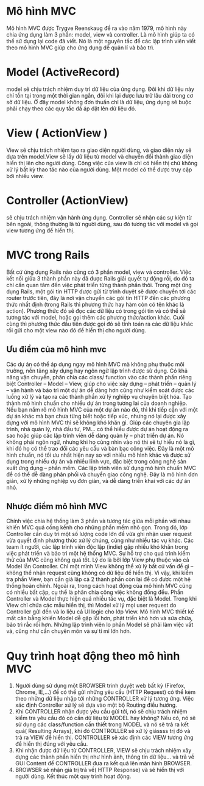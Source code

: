 # Mô hình MVC
Mô hình MVC được Trygve Reenskaug đề ra vào năm 1979, mô hình này chia ứng dụng làm 3 phần: model, view và controller. Là mô hình giúp ta có thể sử dụng lại code đã viết.
 Nó là một nguyên tắc để các lập trình viên viết theo mô hình MVC giúp cho ứng dụng dễ quản lí và bảo trì.
# Model   (ActiveRecord)
model sẽ chịu trách nhiệm duy trì dữ liệu của ứng dụng. Đôi khi dữ liệu này chỉ tồn tại trong một thời gian ngắn, đôi khi lại được lưu trữ lâu dài trong cơ sở dữ liệu. Ở đây model không đơn thuần chỉ là dữ liệu, ứng dụng sẽ buộc phải chạy theo các quy tắc đã áp đặt lên dữ liệu đó.
# View ( ActionView )
View sẽ chịu trách nhiệm tạo ra giao diện người dùng, và giao diện này sẽ dựa trên model.View sẽ lấy dữ liệu từ model và chuyển đổi thành giao diện hiển thị lên cho người dùng. Công việc của view là chỉ có hiển thị chứ không xử lý bất kỳ thao tác nào của người dùng. Một model có thể được truy cập bởi nhiều view.
# Controller (ActionView)
sẽ chịu trách nhiệm vận hành ứng dụng. Controller sẽ nhận các sự kiện từ bên ngoài, thông thường là từ người dùng, sau đó tương tác với model và gọi view tương ứng để hiển thị.

# MVC trong Rails
Bất cứ ứng dụng Rails nào cũng có 3 phần model, view và controller. Việc kết nối giữa 3 thành phần này đã được Rails giải quyết tự động rồi, do đó ta chỉ cần quan tâm đến việc phát triển từng thành phần thôi.
Trong một ứng dụng Rails, một gói tin HTTP được gửi từ trình duyệt sẽ được chuyển tới các router trước tiên, đây là nơi vận chuyển các gói tin HTTP đến các phương thức nhất định (trong Rails thì phương thức hay hàm còn có tên khác là action). Phương thức đó sẽ đọc các dữ liệu có trong gói tin và có thể sẽ tương tác với model, hoặc gọi thêm các phương thức/action khác. Cuối cùng thì phương thức đầu tiên được gọi đó sẽ tính toán ra các dữ liệu khác rồi gửi cho một view nào đó để hiển thị cho người dùng.
## Ưu điểm của mô hình mvc
Các dự án có thể áp dụng ngay mô hình MVC mà không phụ thuộc môi trường, nền tảng xây dựng hay ngôn ngữ lập trình được sử dụng.
Có khả năng vận chuyển, phân chia các class/ function vào các thành phần riêng biệt Controller – Model – View, giúp cho việc xây dựng – phát triển – quản lý – vận hành và bảo trì một dự án dễ dàng hơn cũng như kiểm soát được các luồng xử lý và tạo ra các thành phần xử lý nghiệp vụ chuyên biệt hóa.
Tạo thành mô hình chuẩn cho nhiều dự án trong tương lai của doanh nghiệp. Nếu bạn nắm rõ mô hình MVC của một dự án nào đó, thì khi tiếp cận với một dự án khác mà bạn chưa từng biết hoặc tiếp xúc, nhưng nó lại được xây dựng với mô hình MVC thì sẽ không khó khăn gì.
Giúp các chuyên gia lập trình, nhà quản lý, nhà đầu tư, PM… có thể hiểu được dự án hoạt động ra sao hoặc giúp các lập trình viên dễ dàng quản lý – phát triển dự án. Nó không phải ngôn ngữ, nhưng khi họ cùng nhìn vào nó thì sẽ tự hiểu nó là gì, khi đó họ có thể trao đổi các yêu cầu và bàn bạc công việc.
Đây là một mô hình chuẩn, nó tối ưu nhất hiện nay so với nhiều mô hình khác và được sử dụng trong nhiều dự án và nhiều lĩnh vực, đặc biệt trong công nghệ sản xuất ứng dụng – phần mềm. Các lập trình viên sử dụng mô hình chuẩn MVC để có thể dễ dàng phân phối và chuyển giao công nghệ.
Đây là mô hình đơn giản, xử lý những nghiệp vụ đơn giản, và dễ dàng triển khai với các dự án nhỏ.
## Nhược điểm mô hình MVC
Chính việc chia hệ thống làm 3 phần và tương tác giữa mỗi phần với nhau khiến MVC quá cồng kềnh cho những phần mềm nhỏ gọn. Trong đó, lớp Controller cần duy trì một số lượng code lớn để vừa ghi nhận user request vừa quyết định phương thức xử lý chúng, cũng như nhiều tác vụ khác.
Các team ít người, các lập trình viên độc lập (indie) gặp nhiều khó khăn trong việc phát triển và bảo trì một hệ thống MVC.
Sự hỗ trợ cho quá trình kiểm thử của MVC cũng không quá tốt. Lý do là bởi lớp View phụ thuộc vào cả Model lẫn Controller. Chỉ một mình View không thể xử lý bất cứ vấn đề gì – không thể nhận request cũng không có dữ liệu để hiển thị. Vì vậy, khi kiểm tra phần View, bạn cần giả lập cả 2 thành phần còn lại để có được một hệ thống hoàn chỉnh.
Ngoài ra, trong cách hoạt động của mô hình MVC cũng có nhiều bất cập, cụ thể là phân chia công việc không đồng đều. Phần Controller và Model thực hiện quá nhiều tác vụ, đặc biệt là Model. Trong khi View chỉ chứa các mẫu hiển thị, thì Model xử lý mọi user request do Controller gửi đến và lo liệu cả UI logic cho lớp View.
Mô hình MVC thiết kế mất cân bằng khiến Model dễ gặp lỗi hơn, phát triển khó hơn và sửa chữa, bảo trì rắc rối hơn. Những lập trình viên lo phần Model sẽ phải làm việc vất vả, cũng như cần chuyên môn và sự tỉ mỉ lớn hơn.

# Quy trình hoạt động theo mô hình MVC

1.  Người dùng sử dụng một BROWSER trình duyệt web bất kỳ (Firefox, Chrome, IE,…) để có thể gửi những yêu cầu (HTTP Request) có thể kèm theo những dữ liệu nhập tới những CONTROLLER xử lý tương ứng. Việc xác định Controller xử lý sẽ dựa vào một bộ Routing điều hướng.
2.  Khi CONTROLLER nhận được yêu cầu gửi tới, nó sẽ chịu trách nhiệm kiểm tra yêu cầu đó có cần dữ liệu từ MODEL hay không? Nếu có, nó sẽ sử dụng các class/function cần thiết trong MODEL và nó sẽ trả ra kết quả( Resulting Arrays), khi đó CONTROLLER sẽ xử lý giássss trị đó và trả ra VIEW để hiển thị. CONTROLLER sẽ xác định các VIEW tương ứng để hiển thị đúng với yêu cầu.
3.  Khi nhận được dữ liệu từ CONTROLLER, VIEW sẽ chịu trách nhiệm xây dựng các thành phẩn hiển thị như hình ảnh, thông tin dữ liệu… và trả về GUI Content để CONTROLLER đưa ra kết quả lên màn hình BROWSER.
4.  BROWSER sẽ nhận giá trị trả về( HTTP Response) và sẽ hiển thị với người dùng. Kết thúc một quy trình hoạt động.

